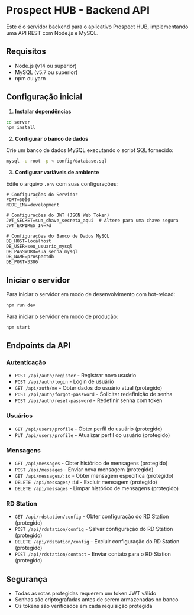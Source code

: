 # Prospect HUB - Backend API

Este é o servidor backend para o aplicativo Prospect HUB, implementando uma API REST com Node.js e MySQL.

## Requisitos

- Node.js (v14 ou superior)
- MySQL (v5.7 ou superior)
- npm ou yarn

## Configuração inicial

1. **Instalar dependências**

```bash
cd server
npm install
```

2. **Configurar o banco de dados**

Crie um banco de dados MySQL executando o script SQL fornecido:

```bash
mysql -u root -p < config/database.sql
```

3. **Configurar variáveis de ambiente**

Edite o arquivo `.env` com suas configurações:

```
# Configurações do Servidor
PORT=5000
NODE_ENV=development

# Configurações do JWT (JSON Web Token)
JWT_SECRET=sua_chave_secreta_aqui  # Altere para uma chave segura
JWT_EXPIRES_IN=7d

# Configurações do Banco de Dados MySQL
DB_HOST=localhost
DB_USER=seu_usuario_mysql
DB_PASSWORD=sua_senha_mysql
DB_NAME=prospectdb
DB_PORT=3306
```

## Iniciar o servidor

Para iniciar o servidor em modo de desenvolvimento com hot-reload:

```bash
npm run dev
```

Para iniciar o servidor em modo de produção:

```bash
npm start
```

## Endpoints da API

### Autenticação

- `POST /api/auth/register` - Registrar novo usuário
- `POST /api/auth/login` - Login de usuário
- `GET /api/auth/me` - Obter dados do usuário atual (protegido)
- `POST /api/auth/forgot-password` - Solicitar redefinição de senha
- `POST /api/auth/reset-password` - Redefinir senha com token

### Usuários

- `GET /api/users/profile` - Obter perfil do usuário (protegido)
- `PUT /api/users/profile` - Atualizar perfil do usuário (protegido)

### Mensagens

- `GET /api/messages` - Obter histórico de mensagens (protegido)
- `POST /api/messages` - Enviar nova mensagem (protegido)
- `GET /api/messages/:id` - Obter mensagem específica (protegido)
- `DELETE /api/messages/:id` - Excluir mensagem (protegido)
- `DELETE /api/messages` - Limpar histórico de mensagens (protegido)

### RD Station

- `GET /api/rdstation/config` - Obter configuração do RD Station (protegido)
- `POST /api/rdstation/config` - Salvar configuração do RD Station (protegido)
- `DELETE /api/rdstation/config` - Excluir configuração do RD Station (protegido)
- `POST /api/rdstation/contact` - Enviar contato para o RD Station (protegido)

## Segurança

- Todas as rotas protegidas requerem um token JWT válido
- Senhas são criptografadas antes de serem armazenadas no banco
- Os tokens são verificados em cada requisição protegida

